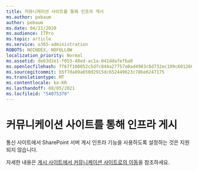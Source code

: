 ```yaml
---
title: 커뮤니케이션 사이트를 통해 인프라 게시
ms.author: pebaum
author: pebaum
ms.date: 04/21/2020
ms.audience: ITPro
ms.topic: article
ms.service: o365-administration
ROBOTS: NOINDEX, NOFOLLOW
localization_priority: Normal
ms.assetid: de63d2e1-f053-40ed-ac1a-041ddafefba0
ms.openlocfilehash: ff67f100052c5dfc844a27757a0ad4983c8d732ec199c601260206b1b621a085
ms.sourcegitcommit: b5f7da89a650d2915dc652449623c78be6247175
ms.translationtype: MT
ms.contentlocale: ko-KR
ms.lasthandoff: 08/05/2021
ms.locfileid: "54075370"
---
```

# <a name="publishing-infrastructure-with-a-communication-site"></a>커뮤니케이션 사이트를 통해 인프라 게시


통신 사이트에서 SharePoint 서버 게시 인프라 기능을  사용하도록 설정하는 것은 지원되지 않습니다. 
  
자세한 내용은 [게시 사이트에서 커뮤니케이션 사이트로의 이동](https://docs.microsoft.com/sharepoint/publishing-sites-classic-to-modern-experience)을 참조하세요. 
  

